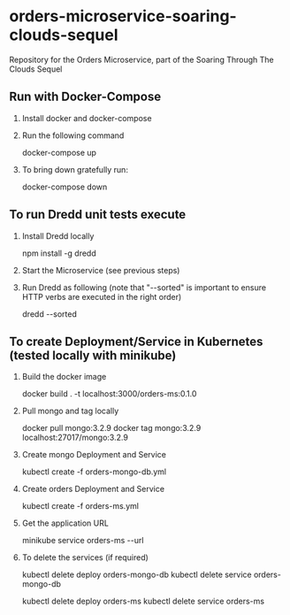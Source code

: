 # orders-microservice-soaring-clouds-sequel

Repository for the Orders Microservice, part of the Soaring Through The Clouds Sequel

## Run with Docker-Compose

1) Install docker and docker-compose

2) Run the following command

	docker-compose up

3) To bring down gratefully run:

	docker-compose down

## To run Dredd unit tests execute

1) Install Dredd locally

	npm install -g dredd

2) Start the Microservice (see previous steps)

3) Run Dredd as following (note that "--sorted" is important to ensure HTTP verbs are executed in the right order)

	dredd --sorted

## To create Deployment/Service in Kubernetes (tested locally with minikube)

1) Build the docker image

	docker build . -t localhost:3000/orders-ms:0.1.0

2) Pull mongo and tag locally

  	docker pull mongo:3.2.9
  	docker tag mongo:3.2.9 localhost:27017/mongo:3.2.9

3) Create mongo Deployment and Service

    kubectl create -f orders-mongo-db.yml

4) Create orders Deployment and Service

	kubectl create -f orders-ms.yml

5) Get the application URL

    minikube service orders-ms --url

6) To delete the services (if required)

    kubectl delete deploy orders-mongo-db
    kubectl delete service orders-mongo-db

    kubectl delete deploy orders-ms
    kubectl delete service orders-ms
